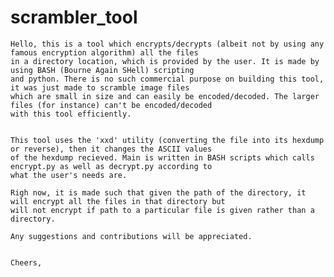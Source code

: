 # scrambler_tool

    Hello, this is a tool which encrypts/decrypts (albeit not by using any famous encryption algorithm) all the files 
    in a directory location, which is provided by the user. It is made by using BASH (Bourne Again SHell) scripting
    and python. There is no such commercial purpose on building this tool, it was just made to scramble image files 
    which are small in size and can easily be encoded/decoded. The larger files (for instance) can't be encoded/decoded
    with this tool efficiently. 
    
    
    This tool uses the 'xxd' utility (converting the file into its hexdump or reverse), then it changes the ASCII values
    of the hexdump recieved. Main is written in BASH scripts which calls encrypt.py as well as decrypt.py according to
    what the user's needs are.
    
    Righ now, it is made such that given the path of the directory, it will encrypt all the files in that directory but
    will not encrypt if path to a particular file is given rather than a directory.
    
    Any suggestions and contributions will be appreciated.
    
    
    Cheers,
